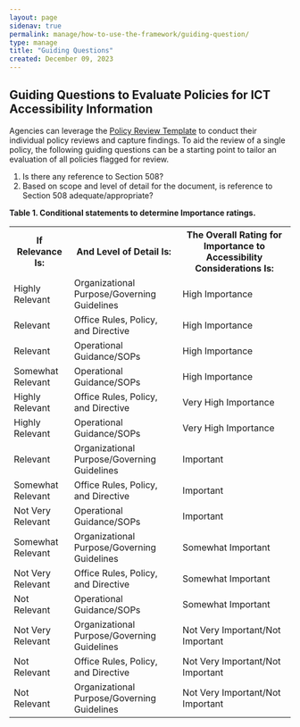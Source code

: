 ```yaml
---
layout: page
sidenav: true
permalink: manage/how-to-use-the-framework/guiding-question/
type: manage
title: "Guiding Questions"
created: December 09, 2023
---
```

<h2 id="standards">
  Guiding Questions to Evaluate Policies for ICT Accessibility Information
</h2>
Agencies can leverage the <a href="{{site.baseurl}}/manage/resources-and-references/policy-review-template/">Policy Review Template</a> to conduct their individual policy reviews and capture findings. To aid the review of a single policy, the following guiding questions can be a starting point to tailor an evaluation of all policies flagged for review. 

<ol type="1">
  <li>Is there any reference to Section 508?</li>
  <li>Based on scope and level of detail for the document, is reference to Section 508 adequate/appropriate?</li>
</ol>

<p class="table-heading"><b>Table 1. Conditional statements to determine Importance ratings.</b></p>
<table class = "it-table" style="width:100%">
  <tr>
    <th>If Relevance Is:</th>
    <th>And Level of Detail Is:</th>
    <th>The Overall Rating for Importance to Accessibility Considerations Is:</th>
  </tr>
  <tr>
    <td>Highly Relevant</td>
    <td>Organizational Purpose/Governing Guidelines</td>
    <td>High Importance</td>
  </tr>
  <tr>
    <td>Relevant</td>
    <td>Office Rules, Policy, and Directive</td>
    <td>High Importance</td>
  </tr>
  <tr>
    <td>Relevant</td>
    <td>Operational Guidance/SOPs</td>
    <td>High Importance</td>
  </tr>
  <tr>
    <td>Somewhat Relevant</td>
    <td>Operational Guidance/SOPs</td>
    <td>High Importance</td>
  </tr>
  <tr>
    <td>Highly Relevant</td>
    <td>Office Rules, Policy, and Directive</td>
    <td>Very High Importance</td>
  </tr>
  <tr>
    <td>Highly Relevant</td>
    <td>Operational Guidance/SOPs</td>
    <td>Very High Importance</td>
  </tr>
  <tr>
    <td>Relevant</td>
    <td>Organizational Purpose/Governing Guidelines</td>
    <td>Important</td>
  </tr>
  <tr>
    <td>Somewhat Relevant</td>
    <td>Office Rules, Policy, and Directive</td>
    <td>Important</td>
  </tr>
  <tr>
    <td>Not Very Relevant</td>
    <td>Operational Guidance/SOPs</td>
    <td>Important</td>
  </tr>
  <tr>
    <td>Somewhat Relevant</td>
    <td>Organizational Purpose/Governing Guidelines</td>
    <td>Somewhat Important</td>
  </tr>
  <tr>
    <td>Not Very Relevant</td>
    <td>Office Rules, Policy, and Directive</td>
    <td>Somewhat Important</td>
  </tr>
  <tr>
    <td>Not Relevant</td>
    <td>Operational Guidance/SOPs</td>
    <td>Somewhat Important</td>
  </tr>
  <tr>
    <td>Not Very Relevant</td>
    <td>Organizational Purpose/Governing Guidelines</td>
    <td>Not Very Important/Not Important</td>
  </tr>
  <tr>
    <td>Not Relevant</td>
    <td>Office Rules, Policy, and Directive</td>
    <td>Not Very Important/Not Important</td>
  </tr>
  <tr>
    <td>Not Relevant</td>
    <td>Organizational Purpose/Governing Guidelines</td>
    <td>Not Very Important/Not Important</td>
  </tr>
</table>
